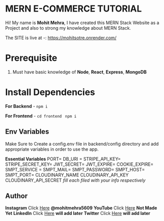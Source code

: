 # MERN E-COMMERCE TUTORIAL

Hi! My name is **Mohit Mehra**, I have created this MERN Stack Website as a Project  and also to strong my knowledge about  MERN Stack.

The SITE is live at -: https://mohitsotre.onrender.com/

# Prerequisite

1.  Must have basic knowledge of **Node**, **React**, **Express**, **MongoDB** 

# Install Dependencies

**For Backend** - `npm i`

**For Frontend** - `cd frontend` ` npm i`

## Env Variables

Make Sure to Create a config.env file in backend/config directory and add appropriate variables in order to use the app.

**Essential Variables**
PORT=
DB_URI =
STRIPE_API_KEY=
STRIPE_SECRET_KEY=
JWT_SECRET=
JWT_EXPIRE=
COOKIE_EXPIRE=
SMPT_SERVICE =
SMPT_MAIL=
SMPT_PASSWORD=
SMPT_HOST=
SMPT_PORT=
CLOUDINARY_NAME
CLOUDINARY_API_KEY
CLOUDINARY_API_SECRET
_fill each filed with your info respectively_

## Author

**Instagram** Click [Here](https://www.instagram.com/mohitmehra5609) **@mohitmehra5609**
**YouTube** Click [Here](https://www.youtube.com/) **Not Made Yet**
**LinkedIn** Click [Here](https://in.linkedin.com/in) **will add later**
**Twitter** Click [Here](https://twitter.com/) **will add later**
